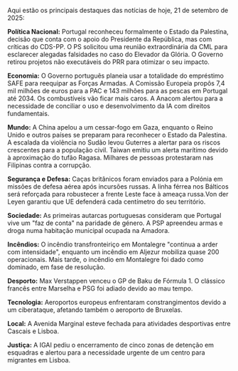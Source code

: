 Aqui estão os principais destaques das notícias de hoje, 21 de setembro de 2025:

**Política Nacional:** Portugal reconheceu formalmente o Estado da Palestina, decisão que conta com o apoio do Presidente da República, mas com críticas do CDS-PP. O PS solicitou uma reunião extraordinária da CML para esclarecer alegadas falsidades no caso do Elevador da Glória. O Governo retirou projetos não executáveis do PRR para otimizar o seu impacto.

**Economia:** O Governo português planeia usar a totalidade do empréstimo SAFE para reequipar as Forças Armadas. A Comissão Europeia propôs 7,4 mil milhões de euros para a PAC e 143 milhões para as pescas em Portugal até 2034. Os combustíveis vão ficar mais caros. A Anacom alertou para a necessidade de conciliar o uso e desenvolvimento da IA com direitos fundamentais.

**Mundo:** A China apelou a um cessar-fogo em Gaza, enquanto o Reino Unido e outros países se preparam para reconhecer o Estado da Palestina. A escalada da violência no Sudão levou Guterres a alertar para os riscos crescentes para a população civil. Taiwan emitiu um alerta marítimo devido à aproximação do tufão Ragasa. Milhares de pessoas protestaram nas Filipinas contra a corrupção.

**Segurança e Defesa:** Caças britânicos foram enviados para a Polónia em missões de defesa aérea após incursões russas. A linha férrea nos Bálticos será reforçada para robustecer a frente Leste face à ameaça russa.Von der Leyen garantiu que UE defenderá cada centímetro do seu território.

**Sociedade:** As primeiras autarcas portuguesas consideram que Portugal vive um "faz de conta" na paridade de género. A PSP apreendeu armas e droga numa habitação municipal ocupada na Amadora.

**Incêndios:** O incêndio transfronteiriço em Montalegre "continua a arder com intensidade", enquanto um incêndio em Aljezur mobiliza quase 200 operacionais. Mais tarde, o incêndio em Montalegre foi dado como dominado, em fase de resolução.

**Desporto:** Max Verstappen venceu o GP de Baku de Fórmula 1. O clássico francês entre Marselha e PSG foi adiado devido ao mau tempo.

**Tecnologia:** Aeroportos europeus enfrentaram constrangimentos devido a um ciberataque, afetando também o aeroporto de Bruxelas.

**Local:** A Avenida Marginal esteve fechada para atividades desportivas entre Cascais e Lisboa.

**Justiça:** A IGAI pediu o encerramento de cinco zonas de detenção em esquadras e alertou para a necessidade urgente de um centro para migrantes em Lisboa.